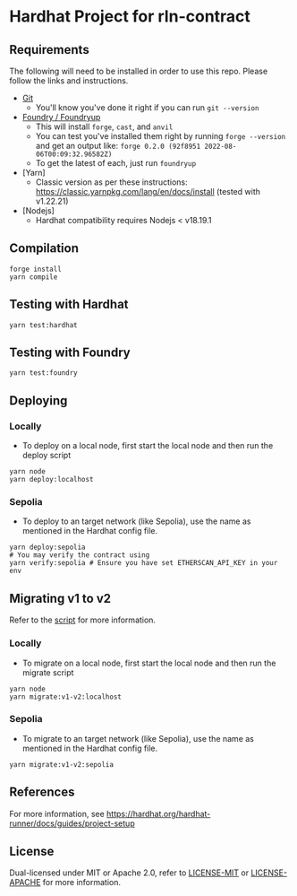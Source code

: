 # Hardhat Project for rln-contract

## Requirements

The following will need to be installed in order to use this repo. Please follow the links and instructions.

- [Git](https://git-scm.com/book/en/v2/Getting-Started-Installing-Git)
  - You'll know you've done it right if you can run `git --version`
- [Foundry / Foundryup](https://github.com/gakonst/foundry)
  - This will install `forge`, `cast`, and `anvil`
  - You can test you've installed them right by running `forge --version` and get an output like: `forge 0.2.0 (92f8951 2022-08-06T00:09:32.96582Z)`
  - To get the latest of each, just run `foundryup`
- [Yarn]
  - Classic version as per these instructions: https://classic.yarnpkg.com/lang/en/docs/install (tested with v1.22.21)
- [Nodejs]
  - Hardhat compatibility requires Nodejs < v18.19.1

## Compilation

```shell
forge install
yarn compile
```

## Testing with Hardhat

```shell
yarn test:hardhat
```

## Testing with Foundry

```shell
yarn test:foundry
```

## Deploying

### Locally

- To deploy on a local node, first start the local node and then run the deploy script

```shell
yarn node
yarn deploy:localhost
```

### Sepolia

- To deploy to an target network (like Sepolia), use the name as mentioned in the Hardhat config file.

```shell
yarn deploy:sepolia
# You may verify the contract using
yarn verify:sepolia # Ensure you have set ETHERSCAN_API_KEY in your env
```

## Migrating v1 to v2

Refer to the [script](./scripts/migrate/v1-v2.ts) for more information.

### Locally

- To migrate on a local node, first start the local node and then run the migrate script

```shell
yarn node
yarn migrate:v1-v2:localhost
```

### Sepolia

- To migrate to an target network (like Sepolia), use the name as mentioned in the Hardhat config file.

```shell
yarn migrate:v1-v2:sepolia
```

## References

For more information, see https://hardhat.org/hardhat-runner/docs/guides/project-setup

## License

Dual-licensed under MIT or Apache 2.0, refer to [LICENSE-MIT](LICENSE-MIT) or [LICENSE-APACHE](LICENSE-APACHE) for more information.
